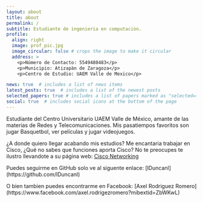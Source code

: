 ```yaml
---
layout: about
title: about
permalink: /
subtitle: Estudiante de ingenieria en computaciòn.
profile:
  align: right
  image: prof_pic.jpg
  image_circular: false # crops the image to make it circular
  address: >
    <p>Número de Contacto: 5549480483</p>
    <p>Municipio: Atizapàn de Zaragoza</p>
    <p>Centro de Estudio: UAEM Valle de Mexico</p>

news: true  # includes a list of news items
latest_posts: true  # includes a list of the newest posts
selected_papers: true # includes a list of papers marked as "selected={true}"
social: true  # includes social icons at the bottom of the page
---
```

Estudiante del Centro Universitario UAEM Valle de México, amante de las materias de Redes y Telecomunicaciones.
Mis pasatiempos favoritos son jugar Basquetbol, ver películas y jugar videojuegos. 

¿A donde quiero llegar acabando mis estudios? Me encantaria trabajar en Cisco, ¿Qué no sabes que funciones aporta Cisco? No te preocupes te ilustro llevandote a su página web: [Cisco Networking](https://www.netacad.com/es)
<p>Puedes seguirme en GitHub solo ve al siguente enlace: [lDuncanl](https://github.com/lDuncanl)</p>
<p>O bien tambien puedes encontrarme en Facebook: [Axel Rodriguez Romero](https://www.facebook.com/axel.rodrigezromero?mibextid=ZbWKwL)</p>
